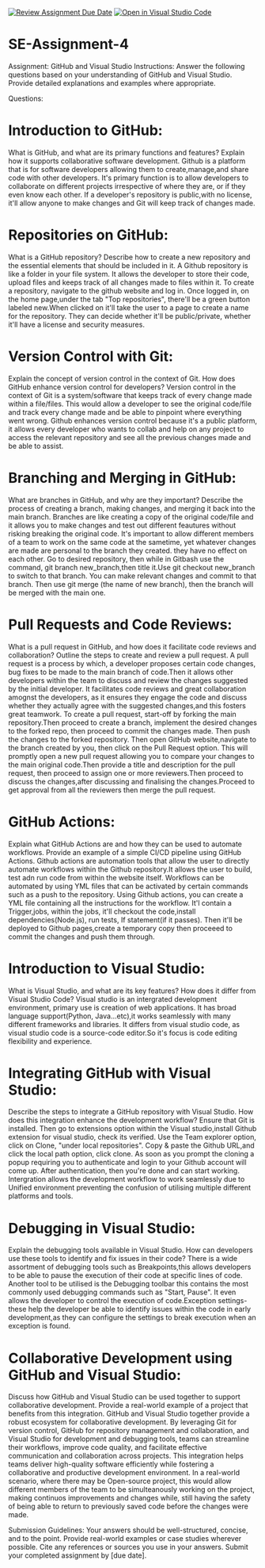 [![Review Assignment Due Date](https://classroom.github.com/assets/deadline-readme-button-22041afd0340ce965d47ae6ef1cefeee28c7c493a6346c4f15d667ab976d596c.svg)](https://classroom.github.com/a/GvXCZgfk)
[![Open in Visual Studio Code](https://classroom.github.com/assets/open-in-vscode-2e0aaae1b6195c2367325f4f02e2d04e9abb55f0b24a779b69b11b9e10269abc.svg)](https://classroom.github.com/online_ide?assignment_repo_id=15367368&assignment_repo_type=AssignmentRepo)
# SE-Assignment-4
Assignment: GitHub and Visual Studio
Instructions:
Answer the following questions based on your understanding of GitHub and Visual Studio. Provide detailed explanations and examples where appropriate.

Questions:
# Introduction to GitHub:

What is GitHub, and what are its primary functions and features? Explain how it supports collaborative software development.
Github is a platform that is for software developers allowing them to create,manage,and share code with other developers. It's primary function is to allow developers to collaborate on different projects irrespective of where they are, or if they even know each other. If a developer's repository is public,with no license, it'll allow anyone to make changes and Git will keep track of changes made.
# Repositories on GitHub:

What is a GitHub repository? Describe how to create a new repository and the essential elements that should be included in it.
A Github repository is like a folder in your file system. It allows the developer to store their code, upload files and keeps track of all changes made to files within it. To create a repository, navigate to the github website and log in. Once logged in, on the home page,under the tab "Top repositories", there'll be a green button labeled new.When clicked on it'll take the user to a page to create a name for the repository. They can decide whether it'll be public/private, whether it'll have a license and security measures.
# Version Control with Git:

Explain the concept of version control in the context of Git. How does GitHub enhance version control for developers?
Version control in the context of Git is a system/software that keeps track of every change made within a file/files. This would allow a developer to see the original code/file and track every change made and be able to pinpoint where everything went wrong. Github enhances version control because it's a public platform, it allows every developer who wants to collab and help on any project to access the relevant repository and see all the previous changes made and be able to assist. 
# Branching and Merging in GitHub:
What are branches in GitHub, and why are they important? Describe the process of creating a branch, making changes, and merging it back into the main branch.
Branches are like creating a copy of the original code/file and it allows you to make changes and test out different feautures without risking breaking the original code. It's important to allow different members of a team to work on the same code at the sametime, yet whatever changes are made are personal to the branch they created. they have no effect on each other. Go to desired repository, then while in Gitbash use the command, git branch new_branch,then title it.Use git checkout new_branch to switch to that branch. You can make relevant changes and commit to that branch. Then use git merge (the name of new branch), then the branch will be merged with the main one.
# Pull Requests and Code Reviews:

What is a pull request in GitHub, and how does it facilitate code reviews and collaboration? Outline the steps to  create and review a pull request.
A pull request is a process by which, a developer proposes certain code changes, bug fixes to be made to the main branch of code.Then it allows other developers within the team to discuss and review the changes suggested by the initial developer. It facilitates code reviews and great collaboration amognst the developers, as it ensures they engage the code and discuss whether they actually agree with the suggested changes,and this fosters great teamwork. To create a pull request, start-off by forking the main repository.Then proceed to create a branch, implement the desired changes to the forked repo, then proceed to commit the changes made. Then push the changes to the forked repository. Then open GitHub website,navigate to the branch created by you, then click on the Pull Request option. This will promptly open a new pull request allowing you to compare your changes to the main original code.Then provide a title and description for the pull request, then proceed to assign one or more reviewers.Then proceed to discuss the changes,after discussing and finalising the changes.Proceed to get approval from all the reviewers then merge the pull request.
# GitHub Actions:

Explain what GitHub Actions are and how they can be used to automate workflows. Provide an example of a simple CI/CD pipeline using GitHub Actions.
Github actions are automation tools that allow the user to directly automate workflows within the Github repository.It allows the user to build, test adn run code from within the website itself. Workflows can be automated by using YML files that can be activated by certain commands such as a push to the repository. Using Github actions, you can create a YML file containing all the instructions for the workflow. It'l contain a Trigger,jobs, within the jobs, it'll checkout the code,install dependencies(Node.js), run tests, If statement(if it passes). Then it'll be deployed to Github pages,create a temporary copy then proceeed to commit the changes and push them through.
# Introduction to Visual Studio:

What is Visual Studio, and what are its key features? How does it differ from Visual Studio Code?
Visual studio is an intergrated development environment, primary use is creation of web applications. It has broad language support(Python, Java...etc),it works seamlessly with many different frameworks and libraries. It differs from visual studio code, as visual studio code is a source-code editor.So it's focus is code editing flexibility and experience.
# Integrating GitHub with Visual Studio:

Describe the steps to integrate a GitHub repository with Visual Studio. How does this integration enhance the development workflow?
Ensure that Git is installed. Then go to extensions option within the Visual studio,install Github extension for visual studio, check its verified. Use the Team explorer option, click on Clone, "under local repositories". Copy & paste the Github URL,and click the local path option, click clone. As soon as you prompt the cloning a popup requiring you to authenticate and login to your Github account will come up. After authentication, then you're done and can start working. Intergration allows the development workflow to work seamlessly due to Unified environment preventing the confusion of utilising multiple different platforms and tools.
# Debugging in Visual Studio:

Explain the debugging tools available in Visual Studio. How can developers use these tools to identify and fix issues in their code?
There is a wide assortment of debugging tools such as Breakpoints,this allows developers to be able to pause the execution of their code at specific lines of code. Another tool to be utilised is the Debugging toolbar this contains the most commonly used debugging commands such as "Start, Pause". It even allows the developer to control the execution of code.Exception settings- these help the developer be able to identify issues within the code in early development,as they can configure the settings to break execution when an exception is found.
# Collaborative Development using GitHub and Visual Studio:

Discuss how GitHub and Visual Studio can be used together to support collaborative development. Provide a real-world example of a project that benefits from this integration.
GitHub and Visual Studio together provide a robust ecosystem for collaborative development. By leveraging Git for version control, GitHub for repository management and collaboration, and Visual Studio for development and debugging tools, teams can streamline their workflows, improve code quality, and facilitate effective communication and collaboration across projects. This integration helps teams deliver high-quality software efficiently while fostering a collaborative and productive development environment. In a real-world scenario, where there may be Open-source project, this would allow different members of the team to be simulteanously working on the project, making continuos improvements and changes while, still having the safety of being able to return to previously saved code before the changes were made.

Submission Guidelines:
Your answers should be well-structured, concise, and to the point.
Provide real-world examples or case studies wherever possible.
Cite any references or sources you use in your answers.
Submit your completed assignment by [due date].
